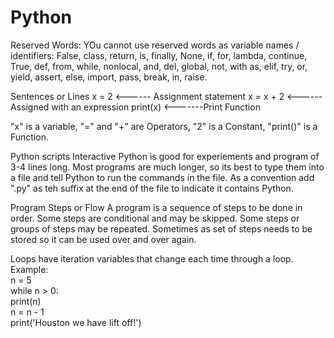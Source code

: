 # Python

Reserved Words: YOu cannot use reserved words as variable names / identifiers:
False, class, return, is, finally, None, if, for, lambda, continue, True, def, from, while, nonlocal, and, del, global, not, with as, elif, try, or, yield, assert, else, import, pass, break, in, raise.
 
Sentences or Lines
x = 2 <------ Assignment statement
x = x + 2 <------Assigned with an expression
print(x) <-------Print Function

"x" is a variable, "=" and "+" are Operators, "2" is a Constant, "print()" is a Function.

Python scripts
Interactive Python is good for experiements and program of 3-4 lines long.
Most programs are much longer, so its best to type them into a file and tell Python to run the commands in the file.
As a convention add ".py" as teh suffix at the end of the file to indicate it contains Python.

Program Steps or Flow
A program is a sequence of steps to be done in order.
Some steps are conditional and may be skipped.
Some steps or groups of steps may be repeated.
Sometimes as set of steps needs to be stored so it can be used over and over again.

Loops have iteration variables that change each time through a loop.
Example:<br>
n = 5<br>
while n > 0:<br>
  print(n)<br>
  n = n - 1<br>
print('Houston we have lift off!')<br>

